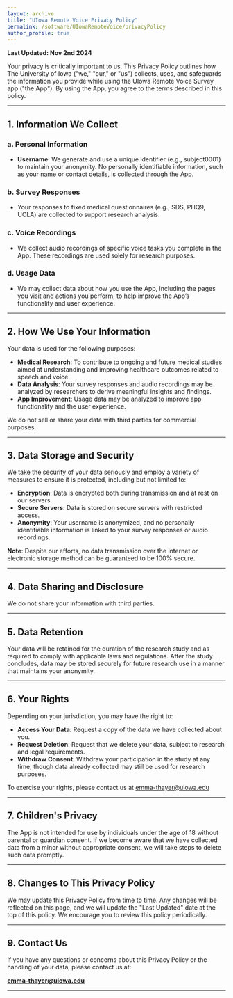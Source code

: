 ```yaml
---
layout: archive
title: "UIowa Remote Voice Privacy Policy"
permalink: /software/UIowaRemoteVoice/privacyPolicy
author_profile: true
---
```



**Last Updated: Nov 2nd 2024**

Your privacy is critically important to us. This Privacy Policy outlines how The University of Iowa ("we," "our," or "us") collects, uses, and safeguards the information you provide while using the UIowa Remote Voice Survey app ("the App"). By using the App, you agree to the terms described in this policy.

---

## 1. Information We Collect

### a. Personal Information
- **Username**: We generate and use a unique identifier (e.g., subject0001) to maintain your anonymity. No personally identifiable information, such as your name or contact details, is collected through the App.

### b. Survey Responses
- Your responses to fixed medical questionnaires (e.g., SDS, PHQ9, UCLA) are collected to support research analysis.

### c. Voice Recordings
- We collect audio recordings of specific voice tasks you complete in the App. These recordings are used solely for research purposes.

### d. Usage Data
- We may collect data about how you use the App, including the pages you visit and actions you perform, to help improve the App’s functionality and user experience.

---

## 2. How We Use Your Information

Your data is used for the following purposes:
- **Medical Research**: To contribute to ongoing and future medical studies aimed at understanding and improving healthcare outcomes related to speech and voice.
- **Data Analysis**: Your survey responses and audio recordings may be analyzed by researchers to derive meaningful insights and findings.
- **App Improvement**: Usage data may be analyzed to improve app functionality and the user experience.

We do not sell or share your data with third parties for commercial purposes.

---

## 3. Data Storage and Security

We take the security of your data seriously and employ a variety of measures to ensure it is protected, including but not limited to:
- **Encryption**: Data is encrypted both during transmission and at rest on our servers.
- **Secure Servers**: Data is stored on secure servers with restricted access.
- **Anonymity**: Your username is anonymized, and no personally identifiable information is linked to your survey responses or audio recordings.

**Note**: Despite our efforts, no data transmission over the internet or electronic storage method can be guaranteed to be 100% secure.

---

## 4. Data Sharing and Disclosure

We do not share your information with third parties.

---

## 5. Data Retention

Your data will be retained for the duration of the research study and as required to comply with applicable laws and regulations. After the study concludes, data may be stored securely for future research use in a manner that maintains your anonymity.

---

## 6. Your Rights

Depending on your jurisdiction, you may have the right to:
- **Access Your Data**: Request a copy of the data we have collected about you.
- **Request Deletion**: Request that we delete your data, subject to research and legal requirements.
- **Withdraw Consent**: Withdraw your participation in the study at any time, though data already collected may still be used for research purposes.

To exercise your rights, please contact us at emma-thayer@uiowa.edu

---

## 7. Children's Privacy

The App is not intended for use by individuals under the age of 18 without parental or guardian consent. If we become aware that we have collected data from a minor without appropriate consent, we will take steps to delete such data promptly.

---

## 8. Changes to This Privacy Policy

We may update this Privacy Policy from time to time. Any changes will be reflected on this page, and we will update the "Last Updated" date at the top of this policy. We encourage you to review this policy periodically.

---

## 9. Contact Us

If you have any questions or concerns about this Privacy Policy or the handling of your data, please contact us at:

**emma-thayer@uiowa.edu**  


---